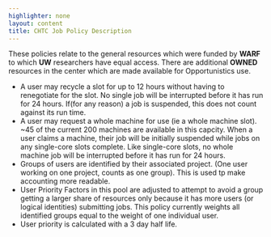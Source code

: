 ```yaml
---
highlighter: none
layout: content
title: CHTC Job Policy Description
---
```


These policies relate to the general resources which were funded by
**WARF** to which **UW** researchers have equal access. There are
additional **OWNED** resources in the center which are made available
for Opportunistics use.

-   A user may recycle a slot for up to 12 hours without having to
    renegotiate for the slot. No single job will be interrupted before
    it has run for 24 hours. If(for any reason) a job is suspended, this
    does not count against its run time.
-   A user may request a whole machine for use (ie a whole machine
    slot). \~45 of the current 200 machines are available in this
    capcity. When a user claims a machine, their job will be initially
    suspended while jobs on any single-core slots complete. Like
    single-core slots, no whole machine job will be interrupted before
    it has run for 24 hours.
-   Groups of users are identified by their associated project. (One
    user working on one project, counts as one group). This is used tp
    make accounting more readable.
-   User Priority Factors in this pool are adjusted to attempt to avoid
    a group getting a larger share of resources only because it has more
    users (or logical identities) submitting jobs. This policy currently
    weights all identified groups equal to the weight of one individual
    user.
-   User priority is calculated with a 3 day half life.
